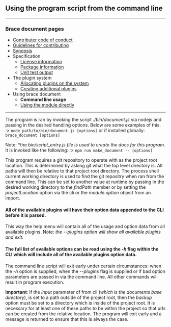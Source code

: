 ## Using the program script from the command line

----
### Brace document pages
* [Contributer code of conduct](https://github.com/restarian/brace_document/blob/master/docs/contributer_code_of_conduct.md)
* [Guidelines for contributing](https://github.com/restarian/brace_document/blob/master/docs/guidelines_for_contributing.md)
* [Synopsis](https://github.com/restarian/brace_document/blob/master/docs/synopsis.md)
* Specification
  * [License information](https://github.com/restarian/brace_document/blob/master/docs/specification/license_information.md)
  * [Package information](https://github.com/restarian/brace_document/blob/master/docs/specification/package_information.md)
  * [Unit test output](https://github.com/restarian/brace_document/blob/master/docs/specification/unit_test_output.md)
* The plugin system
  * [Allocating plugins on the system](https://github.com/restarian/brace_document/blob/master/docs/the_plugin_system/allocating_plugins_on_the_system.md)
  * [Creating additional plugins](https://github.com/restarian/brace_document/blob/master/docs/the_plugin_system/creating_additional_plugins.md)
* Using brace document
  * **Command line usage**
  * [Using the module directly](https://github.com/restarian/brace_document/blob/master/docs/using_brace_document/using_the_module_directly.md)

----

The program is ran by invoking the script *./bin/document.js* via nodejs and passing in the desired handling options. Below are some examples of this.
*:>* ```node path/to/bin/document.js [options]``` or if installed globally: ```brace_document [options]```

Note: *the *bin/script_entry.js file is used to create the docs for this program.* It is invoked like the following: *:>* ```npm run make_document -- [options]```

This program requires a git repository to operate with as the project root location. This is determined by asking git what the top level directory is. All paths will then be relative to that project root directory. The process shell current working directory is used to find the git repositry when ran from the command line. This can be set to another value at runtime by passing in the desired working directory to the *findPath* member or by setting the *projectLocation* option via the cli or the *module.option* object from an import.

#### All of the available plugins will have their option data appended to the CLI before it is parsed. 
This way the help menu will contain all of the usage and option data from all available plugins.
Note: *the --plugins option will show all available plugins and exit.*

#### The full list of available options can be read using the *-h* flag within the CLI which will include all of the available plugins option data.
The command line script will exit early under certain circumstances: when the *-h* option is supplied, when the *--plugins* flag is supplied or if bad option parameters are passed in via the command line. All other commands will result in program execution.

**Important**: If the *input* parameter of from cli (*which is the documents base directory*), is set to a path outside of the project root, then the *backup* option must be set to a directory which is inside of the project root. It is necessary for at least one of these paths to be within the project so that urls can be created from the relative location. The program will exit early and a message is returned to ensure that this is always the case.

